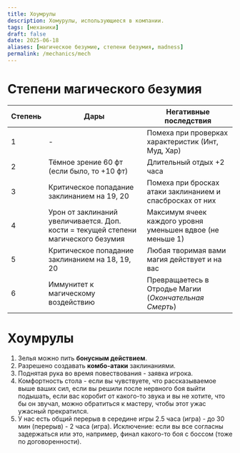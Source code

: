 ```yaml
---
title: Хоумрулы
description: Хомурулы, использующиеся в компании.
tags: [механики]
draft: false
date: 2025-06-18
aliases: [магическое безумие, степени безумия, madness]
permalink: /mechanics/mech
---
```


# Степени магического безумия

| Степень | Дары                                                                               | Негативные последствия                                     |
| ------- | ---------------------------------------------------------------------------------- | ---------------------------------------------------------- |
| 1       | -                                                                                  | Помеха при проверках характеристик (Инт, Муд, Хар)         |
| 2       | Тёмное зрение 60 фт (если было, то +10 фт)                                         | Длительный отдых +2 часа                                   |
| 3       | Критическое попадание заклинанием на 19, 20                                        | Помеха при бросках атаки заклинанием и спасбросках от них  |
| 4       | Урон от заклинаний увеличивается. Доп. кости = текущей степени магического безумия | Максимум ячеек каждого уровня уменьшен вдвое (не меньше 1) |
| 5       | Критическое попадание заклинанием на 18, 19, 20                                    | Любая творимая вами магия действует и на вас               |
| 6       | Иммунитет к магическому воздействию                                                | Превращаетесь в Отродье Магии (*Окончательная Смерть*)     |

# Хоумрулы
1. Зелья можно пить **бонусным действием**.
2. Разрешено создавать **комбо-атаки** заклинаниями.
3. Поднятая рука во время повествования - заявка игрока.
4. Комфортность стола - если вы чувствуете, что рассказываемое выше ваших сил, если вы решили после нервного боя выйти подышать, если вас коробит от какого-то звука и вы не хотите, что бы он звучал, можно обратиться к мастеру, чтобы этот ужас ужасный прекратился. 
5. У нас есть общий перерыв в середине игры 2.5 часа (игра) - до 30 мин (перерыв) - 2 часа (игра). 
Исключение: если вы все согласны задержаться или это, например, финал какого-то боя с боссом (тоже по договоренности).